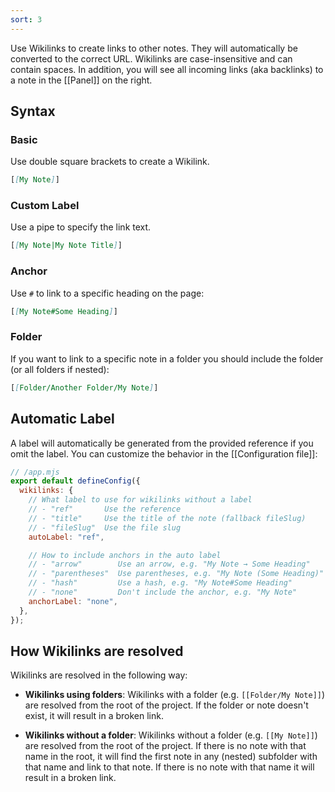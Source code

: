 ```yaml
---
sort: 3
---
```


Use Wikilinks to create links to other notes. They will automatically be converted to the correct URL. Wikilinks are case-insensitive and can contain spaces. In addition, you will see all incoming links (aka backlinks) to a note in the [[Panel]] on the right.

## Syntax

### Basic

Use double square brackets to create a Wikilink.

```markdown
[[My Note]]
```

### Custom Label

Use a pipe to specify the link text.

```markdown
[[My Note|My Note Title]]
```

### Anchor

Use `#` to link to a specific heading on the page:

```markdown
[[My Note#Some Heading]]
```

### Folder

If you want to link to a specific note in a folder you should include the folder (or all folders if nested):

```markdown
[[Folder/Another Folder/My Note]]
```

## Automatic Label

A label will automatically be generated from the provided reference if you omit the label. You can customize the behavior in the [[Configuration file]]:

```js
// /app.mjs
export default defineConfig({
  wikilinks: {
    // What label to use for wikilinks without a label
    // - "ref"       Use the reference
    // - "title"     Use the title of the note (fallback fileSlug)
    // - "fileSlug"  Use the file slug
    autoLabel: "ref",

    // How to include anchors in the auto label
    // - "arrow"        Use an arrow, e.g. "My Note → Some Heading"
    // - "parentheses"  Use parentheses, e.g. "My Note (Some Heading)"
    // - "hash"         Use a hash, e.g. "My Note#Some Heading"
    // - "none"         Don't include the anchor, e.g. "My Note"
    anchorLabel: "none",
  },
});
```

## How Wikilinks are resolved

Wikilinks are resolved in the following way:

- **Wikilinks using folders**: Wikilinks with a folder (e.g. `[[Folder/My Note]]`) are resolved from the root of the project. If the folder or note doesn't exist, it will result in a broken link.

- **Wikilinks without a folder**: Wikilinks without a folder (e.g. `[[My Note]]`) are resolved from the root of the project. If there is no note with that name in the root, it will find the first note in any (nested) subfolder with that name and link to that note. If there is no note with that name it will result in a broken link.
